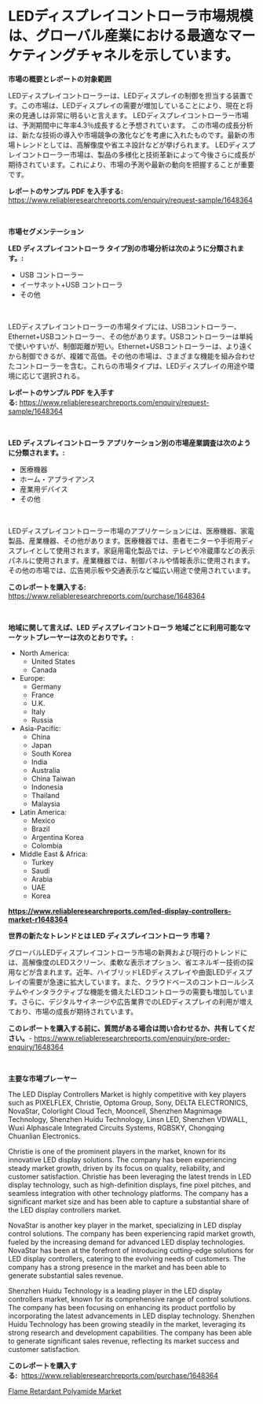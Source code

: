 <p><h1>LEDディスプレイコントローラ市場規模は、グローバル産業における最適なマーケティングチャネルを示しています。</h1></p><p><strong>市場の概要とレポートの対象範囲</strong></p>
<p><p>LEDディスプレイコントローラーは、LEDディスプレイの制御を担当する装置です。この市場は、LEDディスプレイの需要が増加していることにより、現在と将来の見通しは非常に明るいと言えます。 LEDディスプレイコントローラー市場は、予測期間中に年率4.3％成長すると予想されています。 この市場の成長分析は、新たな技術の導入や市場競争の激化などを考慮に入れたものです。最新の市場トレンドとしては、高解像度や省エネ設計などが挙げられます。 LEDディスプレイコントローラー市場は、製品の多様化と技術革新によって今後さらに成長が期待されています。これにより、市場の予測や最新の動向を把握することが重要です。</p></p>
<p><strong>レポートのサンプル PDF を入手する:</strong> <a href="https://www.reliableresearchreports.com/enquiry/request-sample/1648364">https://www.reliableresearchreports.com/enquiry/request-sample/1648364</a></p>
<p>&nbsp;</p>
<p><strong>市場セグメンテーション</strong></p>
<p><strong>LED ディスプレイコントローラ タイプ別の市場分析は次のように分類されます。:</strong></p>
<p><ul><li>USB コントローラー</li><li>イーサネット+USB コントローラ</li><li>その他</li></ul></p>
<p>&nbsp;</p>
<p><p>LEDディスプレイコントローラーの市場タイプには、USBコントローラー、Ethernet+USBコントローラー、その他があります。USBコントローラーは単純で使いやすいが、制御距離が短い。Ethernet+USBコントローラーは、より遠くから制御できるが、複雑で高価。その他の市場は、さまざまな機能を組み合わせたコントローラーを含む。これらの市場タイプは、LEDディスプレイの用途や環境に応じて選択される。</p></p>
<p><strong>レポートのサンプル PDF を入手する:</strong>&nbsp;<a href="https://www.reliableresearchreports.com/enquiry/request-sample/1648364">https://www.reliableresearchreports.com/enquiry/request-sample/1648364</a></p>
<p>&nbsp;</p>
<p><strong> LED ディスプレイコントローラ アプリケーション別の市場産業調査は次のように分類されます。:</strong></p>
<p><ul><li>医療機器</li><li>ホーム・アプライアンス</li><li>産業用デバイス</li><li>その他</li></ul></p>
<p>&nbsp;</p>
<p><p>LEDディスプレイコントローラー市場のアプリケーションには、医療機器、家電製品、産業機器、その他があります。医療機器では、患者モニターや手術用ディスプレイとして使用されます。家庭用電化製品では、テレビや冷蔵庫などの表示パネルに使用されます。産業機器では、制御パネルや情報表示に使用されます。その他の市場では、広告掲示板や交通表示など幅広い用途で使用されています。</p></p>
<p><strong>このレポートを購入する:</strong>&nbsp; <a href="https://www.reliableresearchreports.com/purchase/1648364">https://www.reliableresearchreports.com/purchase/1648364</a></p>
<p>&nbsp;</p>
<p><strong>地域に関して言えば、LED ディスプレイコントローラ 地域ごとに利用可能なマーケットプレーヤーは次のとおりです。:</strong></p>
<p><ul>
    <li>
        North America:
        <ul>
            <li>United States</li>
            <li>Canada</li>
        </ul>
    </li>
    <li>
        Europe:
        <ul>
            <li>Germany</li>
            <li>France</li>
            <li>U.K.</li>
            <li>Italy</li>
            <li>Russia</li>
        </ul>
    </li>
    <li>
        Asia-Pacific:
        <ul>
            <li>China</li>
            <li>Japan</li>
            <li>South Korea</li>
            <li>India</li>
            <li>Australia</li>
            <li>China Taiwan</li>
            <li>Indonesia</li>
            <li>Thailand</li>
            <li>Malaysia</li>
        </ul>
    </li>
    <li>
        Latin America:
        <ul>
            <li>Mexico</li>
            <li>Brazil</li>
            <li>Argentina Korea</li>
            <li>Colombia</li>
        </ul>
    </li>
    <li>
        Middle East & Africa:
        <ul>
            <li>Turkey</li>
            <li>Saudi</li>
            <li>Arabia</li>
            <li>UAE</li>
            <li>Korea</li>
        </ul>
    </li>
    </ul></p>
<p><strong><a href="https://www.reliableresearchreports.com/led-display-controllers-market-r1648364">https://www.reliableresearchreports.com/led-display-controllers-market-r1648364</a></strong>&nbsp;</p>
<p><strong>世界の新たなトレンドとは LED ディスプレイコントローラ 市場？</strong></p>
<p><p>グローバルLEDディスプレイコントローラ市場の新興および現行のトレンドには、高解像度のLEDスクリーン、柔軟な表示オプション、省エネルギー技術の採用などが含まれます。近年、ハイブリッドLEDディスプレイや曲面LEDディスプレイの需要が急速に拡大しています。また、クラウドベースのコントロールシステムやインタラクティブな機能を備えたLEDコントローラの需要も増加しています。さらに、デジタルサイネージや広告業界でのLEDディスプレイの利用が増えており、市場の成長が期待されています。</p></p>
<p><strong>このレポートを購入する前に、質問がある場合は問い合わせるか、共有してください。</strong>- <a href="https://www.reliableresearchreports.com/enquiry/pre-order-enquiry/1648364">https://www.reliableresearchreports.com/enquiry/pre-order-enquiry/1648364</a></p>
<p>&nbsp;</p>
<p><strong>主要な市場プレーヤー</strong></p>
<p><p>The LED Display Controllers Market is highly competitive with key players such as PIXELFLEX, Christie, Optoma Group, Sony, DELTA ELECTRONICS, NovaStar, Colorlight Cloud Tech, Mooncell, Shenzhen Magnimage Technology, Shenzhen Huidu Technology, Linsn LED, Shenzhen VDWALL, Wuxi Alphascale Integrated Circuits Systems, RGBSKY, Chongqing Chuanlian Electronics.</p><p>Christie is one of the prominent players in the market, known for its innovative LED display solutions. The company has been experiencing steady market growth, driven by its focus on quality, reliability, and customer satisfaction. Christie has been leveraging the latest trends in LED display technology, such as high-definition displays, fine pixel pitches, and seamless integration with other technology platforms. The company has a significant market size and has been able to capture a substantial share of the LED display controllers market.</p><p>NovaStar is another key player in the market, specializing in LED display control solutions. The company has been experiencing rapid market growth, fueled by the increasing demand for advanced LED display technologies. NovaStar has been at the forefront of introducing cutting-edge solutions for LED display controllers, catering to the evolving needs of customers. The company has a strong presence in the market and has been able to generate substantial sales revenue.</p><p>Shenzhen Huidu Technology is a leading player in the LED display controllers market, known for its comprehensive range of control solutions. The company has been focusing on enhancing its product portfolio by incorporating the latest advancements in LED display technology. Shenzhen Huidu Technology has been growing steadily in the market, leveraging its strong research and development capabilities. The company has been able to generate significant sales revenue, reflecting its market success and customer satisfaction.</p></p>
<p><strong>このレポートを購入する:</strong>&nbsp;&nbsp;<a href="https://www.reliableresearchreports.com/purchase/1648364">https://www.reliableresearchreports.com/purchase/1648364</a></p>
<p><p><a href="https://nifty-kite-d51.notion.site/Flame-Retardant-Polyamide-Market-Size-CAGR-Trends-2024-2030-8feee21d696a4050b1c937e723a3ef96">Flame Retardant Polyamide Market</a></p></p>
